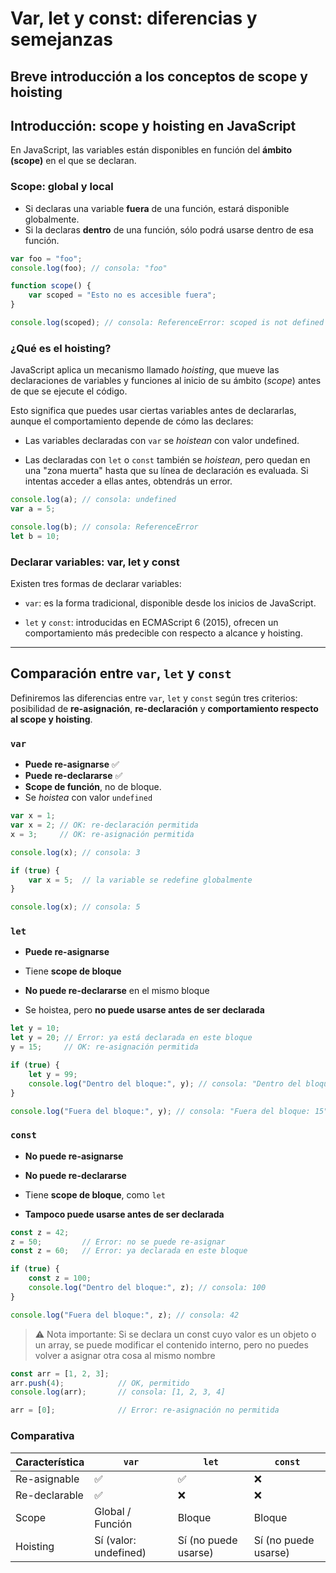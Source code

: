 # Var, let y const: diferencias y semejanzas

## Breve introducción a los conceptos de scope y hoisting

## Introducción: scope y hoisting en JavaScript

En JavaScript, las variables están disponibles en función del **ámbito (scope)** en el que se declaran.

### Scope: global y local

- Si declaras una variable **fuera** de una función, estará disponible globalmente.
- Si la declaras **dentro** de una función, sólo podrá usarse dentro de esa función.

```js
var foo = "foo";
console.log(foo); // consola: "foo"

function scope() {
    var scoped = "Esto no es accesible fuera";
}

console.log(scoped); // consola: ReferenceError: scoped is not defined
```

### ¿Qué es el hoisting?

JavaScript aplica un mecanismo llamado *hoisting*, que mueve las declaraciones de variables y funciones al inicio de su ámbito (*scope*) antes de que se ejecute el código.

Esto significa que puedes usar ciertas variables antes de declararlas, aunque el comportamiento depende de cómo las declares:

- Las variables declaradas con `var` se *hoistean* con valor undefined.

- Las declaradas con `let` o `const` también se *hoistean*, pero quedan en una "zona muerta" hasta que su línea de declaración es evaluada. Si intentas acceder a ellas antes, obtendrás un error.

```js
console.log(a); // consola: undefined
var a = 5;

console.log(b); // consola: ReferenceError
let b = 10;
```

### Declarar variables: var, let y const

Existen tres formas de declarar variables:

- `var`: es la forma tradicional, disponible desde los inicios de JavaScript.

- `let` y `const`: introducidas en ECMAScript 6 (2015), ofrecen un comportamiento más predecible con respecto a alcance y hoisting.

---

## Comparación entre `var`, `let` y `const`

Definiremos las diferencias entre `var`, `let` y `const` según tres criterios: posibilidad de **re-asignación**, **re-declaración** y **comportamiento respecto al scope y hoisting**.

### `var`

- **Puede re-asignarse** ✅
- **Puede re-declararse** ✅
- **Scope de función**, no de bloque.
- Se *hoistea* con valor `undefined`

```js
var x = 1;
var x = 2; // OK: re-declaración permitida
x = 3;     // OK: re-asignación permitida

console.log(x); // consola: 3

if (true) {
    var x = 5;  // la variable se redefine globalmente
}

console.log(x); // consola: 5
```

### `let`

- **Puede re-asignarse**

- Tiene **scope de bloque**

- **No puede re-declararse** en el mismo bloque

- Se hoistea, pero **no puede usarse antes de ser declarada**

```js
let y = 10;
let y = 20; // Error: ya está declarada en este bloque
y = 15;     // OK: re-asignación permitida

if (true) {
    let y = 99;
    console.log("Dentro del bloque:", y); // consola: "Dentro del bloque: 99"
}

console.log("Fuera del bloque:", y); // consola: "Fuera del bloque: 15"
```

### `const`

- **No puede re-asignarse**

- **No puede re-declararse**

- Tiene **scope de bloque**, como `let`

- **Tampoco puede usarse antes de ser declarada**

```js
const z = 42;
z = 50;         // Error: no se puede re-asignar
const z = 60;   // Error: ya declarada en este bloque

if (true) {
    const z = 100;
    console.log("Dentro del bloque:", z); // consola: 100
}

console.log("Fuera del bloque:", z); // consola: 42
```

> ⚠ Nota importante: Si se declara un const cuyo valor es un objeto o un array, se puede modificar el contenido interno, pero no puedes volver a asignar otra cosa al mismo nombre

```js
const arr = [1, 2, 3];
arr.push(4);            // OK, permitido
console.log(arr);       // consola: [1, 2, 3, 4]

arr = [0];              // Error: re-asignación no permitida
```

### Comparativa

| Característica | `var`                 | `let`            | `const`          |
| -------------- | --------------------- | ---------------- | ---------------- |
| Re-asignable   | ✅                    | ✅                | ❌                |
| Re-declarable  | ✅                    | ❌                | ❌                |
| Scope          | Global / Función      | Bloque           | Bloque           |
| Hoisting       | Sí (valor: undefined) | Sí (no puede usarse) | Sí (no puede usarse) |
